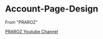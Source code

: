 # Account-Page-Design
From "PRAROZ"

[PRAROZ Youtube Channel](https://www.youtube.com/watch?v=CQZxeoQeo5c&t=48s)
